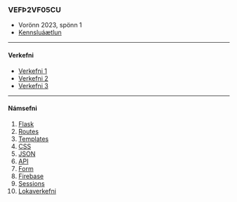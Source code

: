 ### VEFÞ2VF05CU
- Vorönn 2023, spönn 1
- [Kennsluáætlun](https://github.com/vefthroun/Namsefni/blob/main/VEFÞ2VF05CU_V23-1.pdf)

---

#### Verkefni

- [Verkefni 1](https://github.com/vefthroun/Namsefni/blob/main/Verkefni1.md)
- [Verkefni 2](https://github.com/vefthroun/Namsefni/blob/main/Verkefni2.md)
- [Verkefni 3](https://github.com/vefthroun/Namsefni/blob/main/Verkefni3.md)

<!--
- [Verkefni 2](https://github.com/vefthroun/Namsefni/blob/main/Verkefni/Verkefni2.md)
- [Verkefni 3](https://github.com/vefthroun/Namsefni/blob/main/Verkefni/Verkefni3.md)
- [Verkefni 4](https://github.com/vefthroun/Namsefni/blob/main/Verkefni/Verkefni4.md)
- [Verkefni 5](https://github.com/vefthroun/Namsefni/blob/main/Verkefni/Verkefni5.md)
- [Verkefni 6](https://github.com/vefthroun/Namsefni/blob/main/Verkefni/Verkefni6.md)
- [Verkefni 7](https://github.com/vefthroun/Namsefni/blob/main/Verkefni/Verkefni7.md)
-->
---

#### Námsefni

1. [Flask](https://github.com/vefthroun/Namsefni/blob/main/2-Flask/Readme.md#hva%C3%B0-er-flask)
1. [Routes](https://github.com/vefthroun/Namsefni/blob/main/2-Flask/Routes/readme.md#routing-k%C3%B3%C3%B0as%C3%BDnid%C3%A6mi)
1. [Templates](https://github.com/vefthroun/Namsefni/blob/main/2-Flask/Templates/README.md#jinja)
1. [CSS](https://github.com/vefthroun/Namsefni/blob/main/CSSLibraries.md)
1. [JSON](https://github.com/vefthroun/Namsefni/tree/main/3-Json#readme)
1. [API](https://github.com/vefthroun/Namsefni/blob/main/4-API/README.md#hva%C3%B0-er-api)
1. [Form](https://github.com/vefthroun/Namsefni/blob/main/WTForms/Readme.md)
1. [Firebase](https://github.com/vefthroun/Namsefni/tree/main/6-Gagnagrunnur#firebase)
1. [Sessions](https://github.com/vefthroun/Namsefni/tree/main/5-Cookies%26Sessions)
1. [Lokaverkefni](https://github.com/vefthroun/Namsefni/blob/main/7-lokaverkefni/Readme.md)


